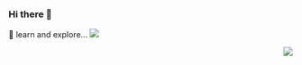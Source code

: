 ### Hi there 👋
<!--
**daisybaicai/daisybaicai** is a ✨ _special_ ✨ repository because its `README.md` (this file) appears on your GitHub profile.

Here are some ideas to get you started:

- 🔭 I’m currently working on ...
- 🌱 I’m currently learning ...
- 👯 I’m looking to collaborate on ...
- 🤔 I’m looking for help with ...
- 💬 Ask me about ...
- 📫 How to reach me: ...
- 😄 Pronouns: ...
- ⚡ Fun fact: ...
-->

🤔 learn and explore...
![](https://visitor-badge.glitch.me/badge?page_id=daisybaicai.daisybaicai)

<img align="right" src="https://github-readme-stats.vercel.app/api?username=daisybaicai&show_icons=true&theme=onedark" />
